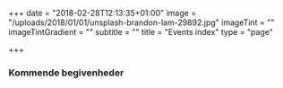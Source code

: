 +++
date = "2018-02-28T12:13:35+01:00"
image = "/uploads/2018/01/01/unsplash-brandon-lam-29892.jpg"
imageTint = ""
imageTintGradient = ""
subtitle = ""
title = "Events index"
type = "page"

+++
### Kommende begivenheder
